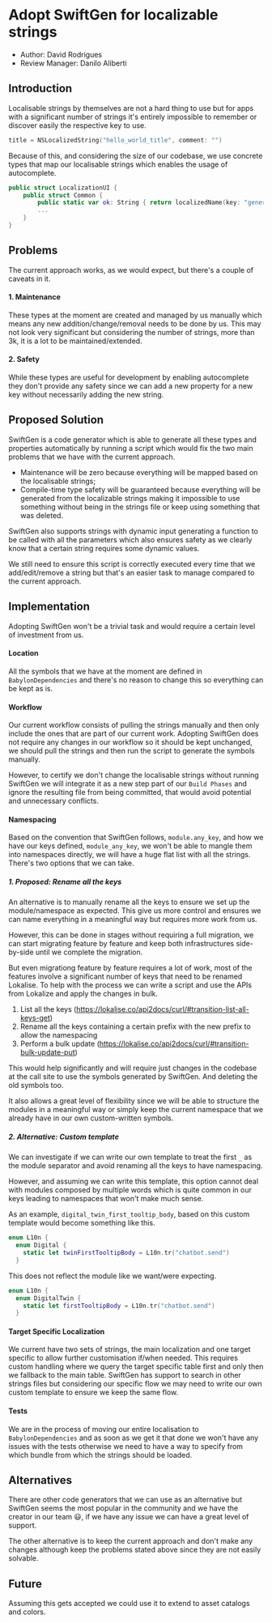 # Adopt SwiftGen for localizable strings

* Author: David Rodrigues
* Review Manager: Danilo Aliberti

## Introduction

Localisable strings by themselves are not a hard thing to use but for apps with a significant number of strings it's entirely impossible to remember or discover easily the respective key to use.

```swift
title = NSLocalizedString("hello_world_title", comment: "")
```

Because of this, and considering the size of our codebase, we use concrete types that map our localisable strings which enables the usage of autocomplete.

```swift
public struct LocalizationUI {
    public struct Common {
        public static var ok: String { return localizedName(key: "general_ok") }
        ...
    }
}
```

## Problems

The current approach works, as we would expect, but there's a couple of caveats in it.

#### 1. Maintenance

These types at the moment are created and managed by us manually which means any new addition/change/removal needs to be done by us. This may not look very significant but considering the number of strings, more than 3k, it is a lot to be maintained/extended.

#### 2. Safety

While these types are useful for development by enabling autocomplete they don't provide any safety since we can add a new property for a new key without necessarily adding the new string.

## Proposed Solution

SwiftGen is a code generator which is able to generate all these types and properties automatically by running a script which would fix the two main problems that we have with the current approach.

- Maintenance will be zero because everything will be mapped based on the localisable strings;
- Compile-time type safety will be guaranteed because everything will be generated from the localizable strings making it impossible to use something without being in the strings file or keep using something that was deleted.

SwiftGen also supports strings with dynamic input generating a function to be called with all the parameters which also ensures safety as we clearly know that a certain string requires some dynamic values.

We still need to ensure this script is correctly executed every time that we add/edit/remove a string but that's an easier task to manage compared to the current approach.

## Implementation

Adopting SwiftGen won't be a trivial task and would require a certain level of investment from us.

#### Location

All the symbols that we have at the moment are defined in `BabylonDependencies` and there's no reason to change this so everything can be kept as is.

#### Workflow

Our current workflow consists of pulling the strings manually and then only include the ones that are part of our current work. Adopting SwiftGen does not require any changes in our workflow so it should be kept unchanged, we should pull the strings and then run the script to generate the symbols manually.

However, to certify we don't change the localisable strings without running SwiftGen we will integrate it as a new step part of our `Build Phases` and ignore the resulting file from being committed, that would avoid potential and unnecessary conflicts.

#### Namespacing

Based on the convention that SwiftGen follows, `module.any_key`, and how we have our keys defined, `module_any_key`, we won't be able to mangle them into namespaces directly, we will have a huge flat list with all the strings. There's two options that we can take.

##### 1. Proposed: Rename all the keys

An alternative is to manually rename all the keys to ensure we set up the module/namespace as expected. This give us more control and ensures we can name everything in a meaningful way but requires more work from us.

However, this can be done in stages without requiring a full migration, we can start migrating feature by feature and keep both infrastructures side-by-side until we complete the migration.

But even migrationg feature by feature requires a lot of work, most of the features involve a significant number of keys that need to be renamed Lokalise. To help with the process we can write a script and use the APIs from Lokalize and apply the changes in bulk.

1. List all the keys (https://lokalise.co/api2docs/curl/#transition-list-all-keys-get)
2. Rename all the keys containing a certain prefix with the new prefix to allow the namespacing
3. Perform a bulk update (https://lokalise.co/api2docs/curl/#transition-bulk-update-put)

This would help significantly and will require just changes in the codebase at the call site to use the symbols generated by SwiftGen. And deleting the old symbols too.

It also allows a great level of flexibility since we will be able to structure the modules in a meaningful way or simply keep the current namespace that we already have in our own custom-written symbols.

##### 2. Alternative: Custom template

We can investigate if we can write our own template to treat the first `_` as the module separator and avoid renaming all the keys to have namespacing.

However, and assuming we can write this template, this option cannot deal with modules composed by multiple words which is quite common in our keys leading to namespaces that won't make much sense.

As an example, `digital_twin_first_tooltip_body`, based on this custom template would become something like this.

```swift
enum L10n {
  enum Digital {
    static let twinFirstTooltipBody = L10n.tr("chatbot.send")
  }
```

This does not reflect the module like we want/were expecting.

```swift
enum L10n {
  enum DigitalTwin {
    static let firstTooltipBody = L10n.tr("chatbot.send")
  }
```

#### Target Specific Localization

We current have two sets of strings, the main localization and one target specific to allow further customisation if/when needed. This requires custom handling where we query the target specific table first and only then we fallback to the main table. SwiftGen has support to search in other strings files but considering our specific flow we may need to write our own custom template to ensure we keep the same flow.

#### Tests

We are in the process of moving our entire localisation to `BabylonDependencies` and as soon as we get it that done we won't have any issues with the tests otherwise we need to have a way to specify from which bundle from which the strings should be loaded.

## Alternatives

There are other code generators that we can use as an alternative but SwiftGen seems the most popular in the community and we have the creator in our team 😃, if we have any issue we can have a great level of support.

The other alternative is to keep the current approach and don't make any changes although keep the problems stated above since they are not easily solvable.

## Future

Assuming this gets accepted we could use it to extend to asset catalogs and colors.
